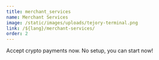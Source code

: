 ```yaml
---
title: merchant_services
name: Merchant Services
image: /static/images/uploads/tejory-terminal.png
link: /${lang}/merchant-services/
order: 2
---
```

Accept crypto payments now. No setup, you can start now!
